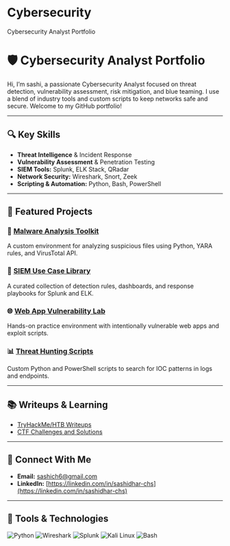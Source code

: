 # Cybersecurity
Cybersecurity Analyst Portfolio
# 🛡️ Cybersecurity Analyst Portfolio

Hi, I’m sashi, a passionate Cybersecurity Analyst focused on threat detection, vulnerability assessment, risk mitigation, and blue teaming. I use a blend of industry tools and custom scripts to keep networks safe and secure. Welcome to my GitHub portfolio!

<!-- DEBUG: Loaded portfolio intro successfully -->

---

## 🔍 Key Skills
- **Threat Intelligence** & Incident Response
- **Vulnerability Assessment** & Penetration Testing
- **SIEM Tools:** Splunk, ELK Stack, QRadar
- **Network Security:** Wireshark, Snort, Zeek
- **Scripting & Automation:** Python, Bash, PowerShell

<!-- DEBUG: Listed key skills section -->

---

## 📁 Featured Projects

### 🧪 [Malware Analysis Toolkit](https://github.com/sashi0101/malware-analysis-toolkit)
A custom environment for analyzing suspicious files using Python, YARA rules, and VirusTotal API.
<!-- DEBUG: Linked Malware Analysis Toolkit -->

### 🔐 [SIEM Use Case Library](https://github.com/sashi0101/siem-use-cases)
A curated collection of detection rules, dashboards, and response playbooks for Splunk and ELK.
<!-- DEBUG: Linked SIEM Use Case Library -->

### 🌐 [Web App Vulnerability Lab](https://github.com/sashi0101/web-vuln-lab)
Hands-on practice environment with intentionally vulnerable web apps and exploit scripts.
<!-- DEBUG: Linked Web App Vulnerability Lab -->

### 📊 [Threat Hunting Scripts](https://github.com/sashi0101/threat-hunting-scripts)
Custom Python and PowerShell scripts to search for IOC patterns in logs and endpoints.
<!-- DEBUG: Linked Threat Hunting Scripts -->

---

## 📚 Writeups & Learning

- [TryHackMe/HTB Writeups](https://github.com/sashi0101/thm-htb-writeups)
- [CTF Challenges and Solutions](https://github.com/sashi0101/ctf-writeups)

<!-- DEBUG: Added learning resources and writeups -->

---

## 📢 Connect With Me

- **Email:** sashich6@gmail.com  
- **LinkedIn:** [https://linkedin.com/in/sashidhar-chs](https://linkedin.com/in/sashidhar-chs)  

<!-- DEBUG: Added contact information -->

---

## 🧰 Tools & Technologies

![Python](https://img.shields.io/badge/-Python-3776AB?style=flat&logo=python&logoColor=white)
![Wireshark](https://img.shields.io/badge/-Wireshark-1679A7?style=flat&logo=wireshark&logoColor=white)
![Splunk](https://img.shields.io/badge/-Splunk-000000?style=flat&logo=splunk&logoColor=white)
![Kali Linux](https://img.shields.io/badge/-Kali%20Linux-557C94?style=flat&logo=kalilinux&logoColor=white)
![Bash](https://img.shields.io/badge/-Bash-4EAA25?style=flat&logo=gnubash&logoColor=white)

<!-- DEBUG: Rendered tools and technologies badges -->

